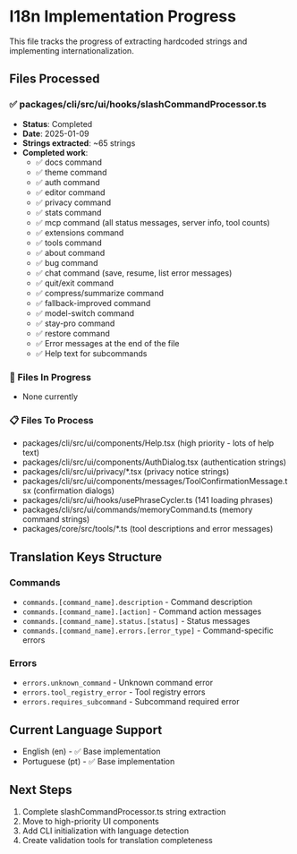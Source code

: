 # I18n Implementation Progress

This file tracks the progress of extracting hardcoded strings and implementing internationalization.

## Files Processed

### ✅ packages/cli/src/ui/hooks/slashCommandProcessor.ts
- **Status**: Completed
- **Date**: 2025-01-09
- **Strings extracted**: ~65 strings
- **Completed work**: 
  - ✅ docs command
  - ✅ theme command 
  - ✅ auth command
  - ✅ editor command
  - ✅ privacy command
  - ✅ stats command
  - ✅ mcp command (all status messages, server info, tool counts)
  - ✅ extensions command
  - ✅ tools command
  - ✅ about command
  - ✅ bug command
  - ✅ chat command (save, resume, list error messages)
  - ✅ quit/exit command
  - ✅ compress/summarize command
  - ✅ fallback-improved command
  - ✅ model-switch command
  - ✅ stay-pro command
  - ✅ restore command
  - ✅ Error messages at the end of the file
  - ✅ Help text for subcommands

### 🔄 Files In Progress
- None currently

### 📋 Files To Process
- packages/cli/src/ui/components/Help.tsx (high priority - lots of help text)
- packages/cli/src/ui/components/AuthDialog.tsx (authentication strings)
- packages/cli/src/ui/privacy/*.tsx (privacy notice strings)
- packages/cli/src/ui/components/messages/ToolConfirmationMessage.tsx (confirmation dialogs)
- packages/cli/src/ui/hooks/usePhraseCycler.ts (141 loading phrases)
- packages/cli/src/ui/commands/memoryCommand.ts (memory command strings)
- packages/core/src/tools/*.ts (tool descriptions and error messages)

## Translation Keys Structure

### Commands
- `commands.[command_name].description` - Command description
- `commands.[command_name].[action]` - Command action messages
- `commands.[command_name].status.[status]` - Status messages
- `commands.[command_name].errors.[error_type]` - Command-specific errors

### Errors
- `errors.unknown_command` - Unknown command error
- `errors.tool_registry_error` - Tool registry errors
- `errors.requires_subcommand` - Subcommand required error

## Current Language Support
- English (en) - ✅ Base implementation
- Portuguese (pt) - ✅ Base implementation

## Next Steps
1. Complete slashCommandProcessor.ts string extraction
2. Move to high-priority UI components
3. Add CLI initialization with language detection
4. Create validation tools for translation completeness